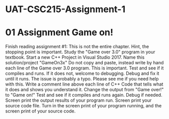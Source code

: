 # UAT-CSC215-Assignment-1
# 01 Assignment Game on!
Finish reading assignment #1: This is not the entire chapter. Hint, the stopping point is important.
Study the "Game over 3.0" program in your textbook.
Start a new C++ Project in Visual Studio 2017.
Name this solution/project "GameOn3x"
Do not copy and paste, instead write by hand each line of the Game over 3.0 program. This is important.
Test and see if it compiles and runs. 
If it does not, welcome to debugging. Debug and fix it until it runs. The issue is probably a typo. Please see me if you need help with this.
Write a comment line above each line of C++ Code that tells what it does and shows you understand it.
Change the output from "Game over!" to "Game on!"
Test and see if it compiles and runs again. Debug if needed.
Screen print the output results of your program run. 
Screen print your source code file.
Turn in the screen print of your program running, and the screen print of your source code.  

